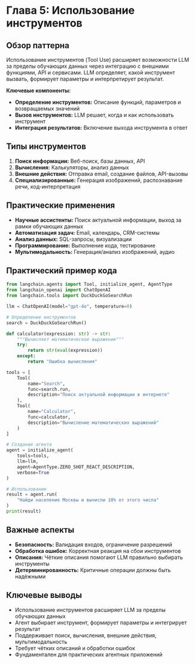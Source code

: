 # Глава 5: Использование инструментов

## Обзор паттерна

Использование инструментов (Tool Use) расширяет возможности LLM за пределы обучающих данных через интеграцию с внешними функциями, API и сервисами. LLM определяет, какой инструмент вызвать, формирует параметры и интерпретирует результат.

**Ключевые компоненты:**
- **Определение инструментов:** Описание функций, параметров и возвращаемых значений
- **Вызов инструментов:** LLM решает, когда и как использовать инструмент
- **Интеграция результатов:** Включение выхода инструмента в ответ

## Типы инструментов

1. **Поиск информации:** Веб-поиск, базы данных, API
2. **Вычисления:** Калькуляторы, анализ данных
3. **Внешние действия:** Отправка email, создание файлов, API-вызовы
4. **Специализированные:** Генерация изображений, распознавание речи, код-интерпретация

## Практические применения

- **Научные ассистенты:** Поиск актуальной информации, выход за рамки обучающих данных
- **Автоматизация задач:** Email, календарь, CRM-системы
- **Анализ данных:** SQL-запросы, визуализации
- **Программирование:** Выполнение кода, тестирование
- **Мультимодальность:** Генерация/анализ изображений, аудио

## Практический пример кода

```python
from langchain.agents import Tool, initialize_agent, AgentType
from langchain_openai import ChatOpenAI
from langchain.tools import DuckDuckGoSearchRun

llm = ChatOpenAI(model="gpt-4o", temperature=0)

# Определение инструментов
search = DuckDuckGoSearchRun()

def calculator(expression: str) -> str:
    """Вычисляет математическое выражение"""
    try:
        return str(eval(expression))
    except:
        return "Ошибка вычисления"

tools = [
    Tool(
        name="Search",
        func=search.run,
        description="Поиск актуальной информации в интернете"
    ),
    Tool(
        name="Calculator",
        func=calculator,
        description="Вычисление математических выражений"
    )
]

# Создание агента
agent = initialize_agent(
    tools=tools,
    llm=llm,
    agent=AgentType.ZERO_SHOT_REACT_DESCRIPTION,
    verbose=True
)

# Использование
result = agent.run(
    "Найди население Москвы и вычисли 10% от этого числа"
)
print(result)
```

## Важные аспекты

- **Безопасность:** Валидация входов, ограничение разрешений
- **Обработка ошибок:** Корректная реакция на сбои инструментов
- **Описания:** Чёткие описания помогают LLM правильно выбирать инструменты
- **Детерминированность:** Критичные операции должны быть надёжными

## Ключевые выводы

- Использование инструментов расширяет LLM за пределы обучающих данных
- Агент выбирает инструмент, формирует параметры и интегрирует результат
- Поддерживает поиск, вычисления, внешние действия, мультимодальность
- Требует чётких описаний и обработки ошибок
- Фундаментален для практических агентных приложений
